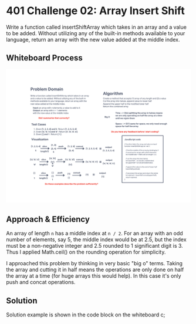 # 401 Challenge 02: Array Insert Shift

Write a function called insertShiftArray which takes in an array and a value to be added. Without utilizing any of the built-in methods available to your language, return an array with the new value added at the middle index.

## Whiteboard Process

![Whiteboard](array_insert_shift_whiteboard.png)

## Approach & Efficiency

An array of length `n` has a middle index at `n / 2`. For an array with an odd number of elements, say 5, the middle index would be at 2.5, but the index must be a non-negative integer and 2.5 rounded to 1 significant digit is 3. Thus I applied Math.ceil() on the rounding operation for simplicity.

I approached this problem by thinking in very basic "big o" terms. Taking the array and cutting it in half means the operations are only done on half the array at a time (for huge arrays this would help). In this case it's only push and concat operations.

## Solution

Solution example is shown in the code block on the whiteboard
c;
